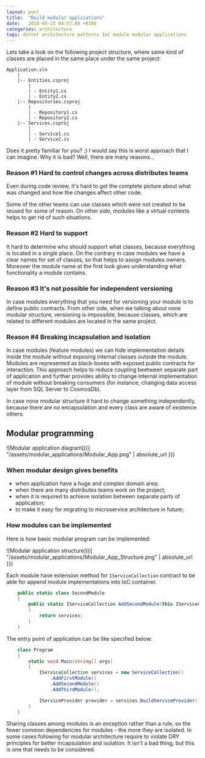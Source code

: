 ```yaml
---
layout: post
title:  "Build modular applications"
date:   2018-09-15 04:57:00 +0300
categories: architecture
tags: dotnet architecture patterns IoC module modular applications
---
```


Lets take a look on the following project structure, where same kind of classes are placed in the same place under the same project:

```
Application.sln
    |
    |-- Entities.csproj
        |
        | - Entity1.cs
        | - Entity2.cs
    |-- Repositories.csproj
        |
        | - Repository1.cs
        | - Repository2.cs
    |-- Services.csproj
        |
        | - Service1.cs
        | - Service2.cs
```

Does it pretty familiar for you? ;) I would say this is worst approach that I can imagine. Why it is bad? Well, there are many reasons...

### Reason #1 Hard to control changes across distributes teams

Even during code review, it's hard to get the complete picture about what was changed and how the changes affect other code.

Some of the other teams can use classes which were not created to be reused for some of reason. On other side, modules like a virtual contexts helps to get rid of such situations.

### Reason #2 Hard to support

It hard to determine who should support what classes, because everything is located in a single place. On the contrary in case modules we have a clear names for set of classes, so that helps to assign modules owners. Moreover the module name at the first look gives understanding what functionality a module contains.

### Reason #3 It's not possible for independent versioning

In case modules everything that you need for versioning your module is to define public contracts. From other side, when we talking about none modular structure, versioning is impossible, because classes, which are related to different modules are located in the same project.

### Reason #4 Breaking incapsulation and isolation

In case modules (feature modules) we can hide implementation details inside the module without exposing internal classes outside the module. Modules are represented as black-boxes with exposed public contracts for interaction. This approach helps to reduce coupling beetween separate part of application and further provides ability to change internal implementation of module without breaking consumers (for instance, changing data access layer from SQL Server to CosmosDb). 

In case none modular structure it hard to change something independently, because there are no encapsulation and every class are aware of existence others.

## Modular programming

![Modular application diagram]({{ "/assets/modular_applications/Modular_App.png" | absolute_url }})


### When modular design gives benefits

+ when application have a huge and complex domain area;
+ when there are many distributes teams work on the project;
+ when it is required to achieve isolation between separate parts of application;
+ to make it easy for migrating to microservice architecture in future;

### How modules can be implemented

Here is how basic modular program can be implemented:

![Modular application structure]({{ "/assets/modular_applications/Modular_App_Structure.png" | absolute_url }})

Each module have extension method for `IServiceCollection` contract to be able for append module implementations into IoC container.

```cs
    public static class SecondModule
    {
        public static IServiceCollection AddSecondModule(this IServiceCollection services)
        {
            return services;
        }
    }
```

The entry point of application can be like specified below:

```cs
    class Program
    {
        static void Main(string[] args)
        {
            IServiceCollection services = new ServiceCollection()
                .AddFirstModule()
                .AddSecondModule()
                .AddThirdModule();

            IServiceProvider provider = services.BuildServiceProvider();
        }
    }
```

Sharing classes among modules is an exception rather than a rule, so the fewer common dependencies for modules - the more they are isolated. In some cases following for modular architecture require to violate DRY principles for better incapsulation and isolation. It isn't a bad thing, but this is one that needs to be considered.